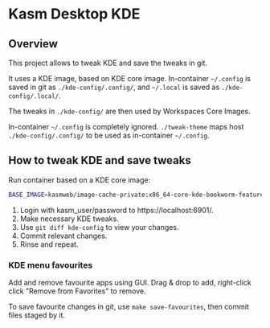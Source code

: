 # Kasm Desktop KDE

## Overview

This project allows to tweak KDE and save the tweaks in git.

It uses a KDE image, based on KDE core image.
In-container `~/.config` is saved in git as `./kde-config/.config/`, and
`~/.local` is saved as `./kde-config/.local/`.

The tweaks in `./kde-config/` are then used by Workspaces Core Images.

In-container `~/.config` is completely ignored. `./tweak-theme` maps host
`./kde-config/.config/` to be used as in-container `~/.config`.

## How to tweak KDE and save tweaks

Run container based on a KDE core image:
```sh
BASE_IMAGE=kasmweb/image-cache-private:x86_64-core-kde-bookworm-feature_KASM-5251-kde-base-multi-monitor-kasmvnc-1075773254 ./tweak-theme
```
1. Login with kasm_user/password to https://localhost:6901/.
2. Make necessary KDE tweaks.
3. Use `git diff kde-config` to view your changes.
4. Commit relevant changes.
5. Rinse and repeat.

### KDE menu favourites
Add and remove favourite apps using GUI. Drag & drop to add, right-click click
"Remove from Favorites" to remove.

To save favourite changes in git, use `make save-favourites`, then commit files
staged by it.
